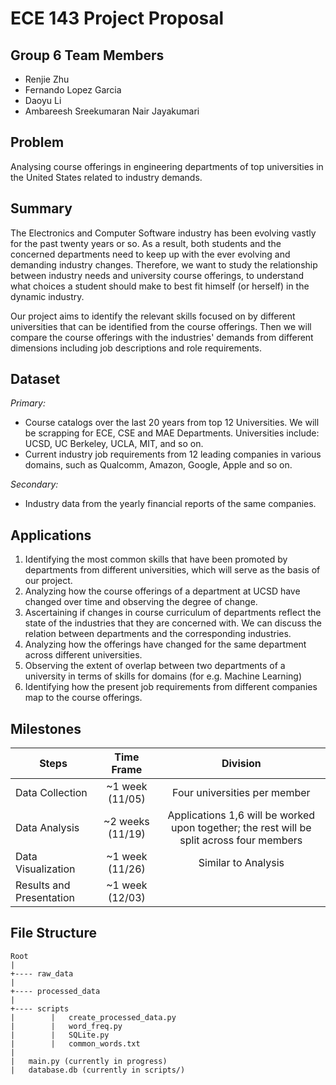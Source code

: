 # ECE 143 Project Proposal
## Group 6 Team Members
- Renjie Zhu
- Fernando Lopez Garcia
- Daoyu Li
- Ambareesh Sreekumaran Nair Jayakumari

## Problem
Analysing course offerings in engineering departments of top universities in the United States related to industry demands.

## Summary
The Electronics and Computer Software industry has been evolving vastly for the past twenty years or so. As a result, both students and the concerned departments need to keep up with the ever evolving and demanding industry changes. Therefore, we want to study the relationship between industry needs and university course offerings, to understand what choices a student should make to best fit himself (or herself) in the dynamic industry.

Our project aims to identify the relevant skills focused on by different universities that can be identified from the course offerings. Then we will compare the course offerings with the industries' demands from different dimensions including job descriptions and role requirements.

## Dataset
*Primary:*
- Course catalogs over the last 20 years from top 12 Universities. We will be scrapping for ECE, CSE and MAE Departments. Universities include: UCSD, UC Berkeley, UCLA, MIT, and so on.
- Current industry job requirements from 12 leading companies in various domains, such as Qualcomm, Amazon, Google, Apple and so on.

*Secondary:*
- Industry data from the yearly financial reports of the same companies.

## Applications
1. Identifying the most common skills that have been promoted by departments from different universities, which will serve as the basis of our project.
2. Analyzing how the course offerings of a department at UCSD have changed over time and observing the degree of change.
3. Ascertaining if changes in course curriculum of departments reflect the state of the industries that they are concerned with. We can discuss the relation between departments and the corresponding industries.
4. Analyzing how the offerings have changed for the same department across different universities.
5. Observing the extent of overlap between two departments of a university in terms of skills for domains (for e.g. Machine Learning)
6. Identifying how the present job requirements from different companies map to the course offerings.

## Milestones
| Steps                    | Time Frame       | Division                     |
| ------------------------ |:----------------:| :---------------------------:|
| Data Collection          | ~1 week (11/05)  | Four universities per member |
| Data Analysis            | ~2 weeks (11/19) | Applications 1,6 will be worked upon together; the rest will be split across four members  |
| Data Visualization       | ~1 week (11/26)  |  Similar to Analysis         |
| Results and Presentation | ~1 week (12/03)  |                              | 

## File Structure

```
Root
|
+---- raw_data
|
+---- processed_data
|
+---- scripts
|        |   create_processed_data.py
|        |   word_freq.py
|        |   SQLite.py
|        |   common_words.txt
|
|   main.py (currently in progress)
|   database.db (currently in scripts/)
```